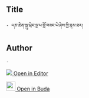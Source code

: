 ## Title
	- པཎ་ཆེན་སྐུ་ཕྲེང་ལྔ་པ་བློ་བཟང་ཡེ་ཤེས་ཀྱི་རྣམ་ཐར། 

## Author
	- 



[<img src="https://img.icons8.com/color/25/000000/edit-property.png"> Open in Editor](http://editor.openpecha.org/P010796)

[<img width="25" src="https://library.bdrc.io/icons/BUDA-small.svg"> Open in Buda](https://library.bdrc.io/show/bdr:IE0OPP010796)
